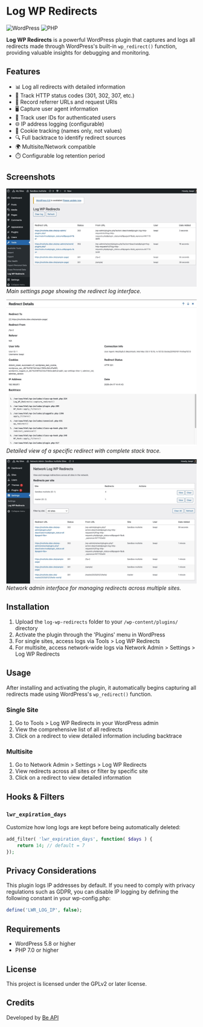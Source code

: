 # Log WP Redirects

![WordPress](https://img.shields.io/badge/WordPress-5.8+-green.svg)
![PHP](https://img.shields.io/badge/PHP-7.0+-blue.svg)

**Log WP Redirects** is a powerful WordPress plugin that captures and logs all redirects made through WordPress's built-in `wp_redirect()` function, providing valuable insights for debugging and monitoring.

## Features

- 📊 Log all redirects with detailed information
- 🔢 Track HTTP status codes (301, 302, 307, etc.)
- 🔗 Record referrer URLs and request URIs
- 🖥️ Capture user agent information
- 👤 Track user IDs for authenticated users
- 🌐 IP address logging (configurable)
- 🍪 Cookie tracking (names only, not values)
- 🔍 Full backtrace to identify redirect sources
- 🌍 Multisite/Network compatible
- ⏱️ Configurable log retention period

## Screenshots

![Settings Page](.github/assets/screenshot-settings.jpg)
*Main settings page showing the redirect log interface.*

![Detailed View](.github/assets/screenshot-detail.jpg)
*Detailed view of a specific redirect with complete stack trace.*

![Network Admin](.github/assets/screenshot-network.jpg)
*Network admin interface for managing redirects across multiple sites.*

## Installation

1. Upload the `log-wp-redirects` folder to your `/wp-content/plugins/` directory
2. Activate the plugin through the 'Plugins' menu in WordPress
3. For single sites, access logs via Tools > Log WP Redirects
4. For multisite, access network-wide logs via Network Admin > Settings > Log WP Redirects

## Usage

After installing and activating the plugin, it automatically begins capturing all redirects made using WordPress's `wp_redirect()` function.

### Single Site

1. Go to Tools > Log WP Redirects in your WordPress admin
2. View the comprehensive list of all redirects
3. Click on a redirect to view detailed information including backtrace

### Multisite

1. Go to Network Admin > Settings > Log WP Redirects
2. View redirects across all sites or filter by specific site
3. Click on a redirect to view detailed information

## Hooks & Filters

### `lwr_expiration_days`

Customize how long logs are kept before being automatically deleted:

```php
add_filter( 'lwr_expiration_days', function( $days ) {
    return 14; // default = 7
});
```

## Privacy Considerations

This plugin logs IP addresses by default. If you need to comply with privacy regulations such as GDPR, you can disable IP logging by defining the following constant in your wp-config.php:

```php
define('LWR_LOG_IP', false);
```

## Requirements

- WordPress 5.8 or higher
- PHP 7.0 or higher

## License

This project is licensed under the GPLv2 or later license.

## Credits

Developed by [Be API](https://beapi.fr) 